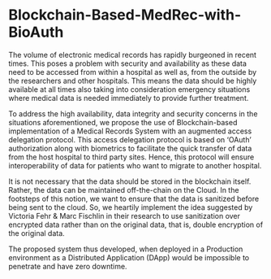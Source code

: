 # Blockchain-Based-MedRec-with-BioAuth
The volume of electronic medical records has rapidly burgeoned in recent times. This poses a problem with security and availability as these data need to be accessed from within a hospital as well as, from the outside by the researchers and other hospitals. This means the data should be highly available at all times also taking into consideration emergency situations where medical data is needed immediately to provide further treatment. 

To address the high availability, data integrity and security concerns in the situations aforementioned, we propose the use of Blockchain-based implementation of a Medical Records System with an augmented access delegation protocol. This access delegation protocol is based on ‘OAuth’ authorization along with biometrics to facilitate the quick transfer of data from the host hospital to third party sites. Hence, this protocol will ensure
interoperability of data for patients who want to migrate to another hospital.

It is not necessary that the data should be stored in the blockchain itself. Rather, the data can be maintained off-the-chain on the Cloud. In the footsteps of this notion, we want to ensure that the data is sanitized before being sent to the cloud.
So, we heartily implement the idea suggested by Victoria Fehr & Marc Fischlin in their research to use sanitization over encrypted data rather than on the original data, that is, double encryption of the original data.

The proposed system thus developed, when deployed in a Production
environment as a Distributed Application (DApp) would be impossible to penetrate
and have zero downtime.
